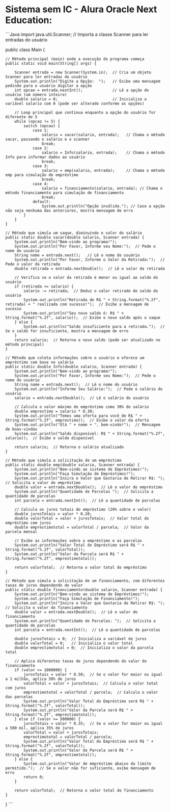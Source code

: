 # Sistema sem IC - Alura Oracle Next Education:

´´´Java
import java.util.Scanner;  // Importa a classe Scanner para ler entradas do usuário

public class Main {

    // Método principal (main) onde a execução do programa começa
    public static void main(String[] args) {
        
        Scanner entrada = new Scanner(System.in);  // Cria um objeto Scanner para ler entradas do usuário
        System.out.println("Digite a Opção:  ");   // Exibe uma mensagem pedindo para o usuário digitar a opção
        int opcao = entrada.nextInt();             // Lê a opção do usuário (um número inteiro)
        double salario = 0;                        // Inicializa a variável salario com 0 (pode ser alterado conforme as opções)
        
        // Loop principal que continua enquanto a opção do usuário for diferente de 5
        while (opcao != 5) {
            switch (opcao) {
                case 1:
                    salario = sacar(salario, entrada);   // Chama o método sacar, passando o salário e o scanner
                    break;
                case 2:
                    salario = Info(salario, entrada);    // Chama o método Info para informar dados ao usuário
                    break;
                case 3:
                    salario = emp(salario, entrada);     // Chama o método emp para simulação de empréstimo
                    break;
                case 4:
                    salario = financiamento(salario, entrada); // Chama o método financiamento para simulação de financiamento
                    break;
                default:
                    System.out.println("Opção inválida."); // Caso a opção não seja nenhuma das anteriores, mostra mensagem de erro
            }
        }
    }

    // Método que simula um saque, diminuindo o valor do salário
    public static double sacar(double salario, Scanner entrada) {
        System.out.println("Bem-vindo ao programa!");
        System.out.println("Por Favor, Informe seu Nome:");  // Pede o nome do usuário
        String nome = entrada.next();   // Lê o nome do usuário
        System.out.println("Por Favor, Informe o Valor da Retirada:");  // Pede o valor da retirada
        double retirada = entrada.nextDouble();  // Lê o valor da retirada

        // Verifica se o valor da retirada é menor ou igual ao saldo do usuário
        if (retirada <= salario) {
            salario -= retirada;  // Deduz o valor retirado do saldo do usuário
            System.out.println("Retirada de R$ " + String.format("%.2f", retirada) + " realizada com sucesso!");  // Exibe a mensagem de sucesso
            System.out.println("Seu novo saldo é: R$ " + String.format("%.2f", salario));  // Exibe o novo saldo após o saque
        } else {
            System.out.println("Saldo insuficiente para a retirada.");  // Se o saldo for insuficiente, mostra a mensagem de erro
        }
        return salario;  // Retorna o novo saldo (pode ser atualizado no método principal)
    }

    // Método que coleta informações sobre o usuário e oferece um empréstimo com base no salário
    public static double Info(double salario, Scanner entrada) {
        System.out.println("Bem-vindo ao programa!");
        System.out.println("Por Favor, Informe seu Nome:");  // Pede o nome do usuário
        String nome = entrada.next();  // Lê o nome do usuário
        System.out.println("Informe Seu Salário:");  // Pede o salário do usuário
        salario = entrada.nextDouble();  // Lê o salário do usuário

        // Calcula o valor máximo do empréstimo como 30% do salário
        double emprestimo = salario * 0.30;
        System.out.println("Temos uma oferta para você de R$ " + String.format("%.2f", emprestimo));  // Exibe o valor da oferta
        System.out.println("Olá " + nome + ", bem-vindo!");  // Mensagem de boas-vindas
        System.out.println("Saldo disponível: R$ " + String.format("%.2f", salario));  // Exibe o saldo disponível

        return salario;  // Retorna o salário atualizado
    }

    // Método que simula a solicitação de um empréstimo
    public static double emp(double salario, Scanner entrada) {
        System.out.println("Bem-vindo ao sistema de Empréstimos!");
        System.out.println("Faça Simulação de Empréstimos!");
        System.out.println("Insira o Valor que Gostaria de Retirar R$: ");  // Solicita o valor do empréstimo
        double valor = entrada.nextDouble();  // Lê o valor do empréstimo
        System.out.println("Quantidade de Parcelas ");  // Solicita a quantidade de parcelas
        int parcela = entrada.nextInt();  // Lê a quantidade de parcelas

        // Calcula os juros totais do empréstimo (20% sobre o valor)
        double jurosTotais = valor * 0.20;
        double valorTotal = valor + jurosTotais;  // Valor total do empréstimo com juros
        double emprestimototal = valorTotal / parcela;  // Valor da parcela mensal

        // Exibe as informações sobre o empréstimo e as parcelas
        System.out.println("Valor Total do Empréstimo será R$ " + String.format("%.2f", valorTotal));
        System.out.println("Valor da Parcela será R$ " + String.format("%.2f", emprestimototal));

        return valorTotal;  // Retorna o valor total do empréstimo
    }

    // Método que simula a solicitação de um financiamento, com diferentes taxas de juros dependendo do valor
    public static double financiamento(double salario, Scanner entrada) {
        System.out.println("Bem-vindo ao sistema de Empréstimos!");
        System.out.println("Faça Simulação de Financiamento!");
        System.out.println("Insira o Valor que Gostaria de Retirar R$: ");  // Solicita o valor do financiamento
        double valor = entrada.nextDouble();  // Lê o valor do financiamento
        System.out.println("Quantidade de Parcelas: ");  // Solicita a quantidade de parcelas
        int parcela = entrada.nextInt();  // Lê a quantidade de parcelas

        double jurosTotais = 0;  // Inicializa a variável de juros
        double valorTotal = 0;   // Inicializa o valor total
        double emprestimototal = 0;  // Inicializa o valor da parcela total

        // Aplica diferentes taxas de juros dependendo do valor do financiamento
        if (valor >= 1000000) {
            jurosTotais = valor * 0.50;  // Se o valor for maior ou igual a 1 milhão, aplica 50% de juros
            valorTotal = valor + jurosTotais;  // Calcula o valor total com juros
            emprestimototal = valorTotal / parcela;  // Calcula o valor das parcelas
            System.out.println("Valor Total do Empréstimo será R$ " + String.format("%.2f", valorTotal));
            System.out.println("Valor da Parcela será R$ " + String.format("%.2f", emprestimototal));
        } else if (valor >= 500000) {
            jurosTotais = valor * 0.35;  // Se o valor for maior ou igual a 500 mil, aplica 35% de juros
            valorTotal = valor + jurosTotais;
            emprestimototal = valorTotal / parcela;
            System.out.println("Valor Total do Empréstimo será R$ " + String.format("%.2f", valorTotal));
            System.out.println("Valor da Parcela será R$ " + String.format("%.2f", emprestimototal));
        } else {
            System.out.println("Valor de empréstimo abaixo do limite permitido.");  // Se o valor não for suficiente, exibe mensagem de erro
            return 0;
        }

        return valorTotal;  // Retorna o valor total do financiamento
    }
}
´´´
